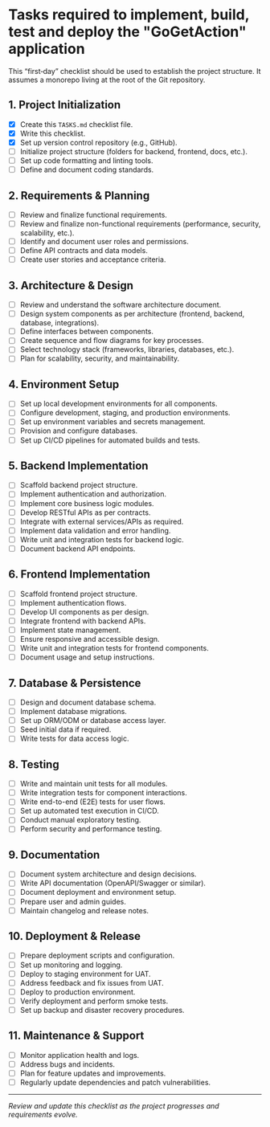 # Tasks required to implement, build, test and deploy the "GoGetAction" application
This “first‑day” checklist should be used to establish the project structure. It assumes a monorepo living at the root of the Git repository.

## 1. Project Initialization
- [x] Create this `TASKS.md` checklist file.
- [x] Write this checklist.
- [x] Set up version control repository (e.g., GitHub).
- [ ] Initialize project structure (folders for backend, frontend, docs, etc.).
- [ ] Set up code formatting and linting tools.
- [ ] Define and document coding standards.

## 2. Requirements & Planning
- [ ] Review and finalize functional requirements.
- [ ] Review and finalize non-functional requirements (performance, security, scalability, etc.).
- [ ] Identify and document user roles and permissions.
- [ ] Define API contracts and data models.
- [ ] Create user stories and acceptance criteria.

## 3. Architecture & Design
- [ ] Review and understand the software architecture document.
- [ ] Design system components as per architecture (frontend, backend, database, integrations).
- [ ] Define interfaces between components.
- [ ] Create sequence and flow diagrams for key processes.
- [ ] Select technology stack (frameworks, libraries, databases, etc.).
- [ ] Plan for scalability, security, and maintainability.

## 4. Environment Setup
- [ ] Set up local development environments for all components.
- [ ] Configure development, staging, and production environments.
- [ ] Set up environment variables and secrets management.
- [ ] Provision and configure databases.
- [ ] Set up CI/CD pipelines for automated builds and tests.

## 5. Backend Implementation
- [ ] Scaffold backend project structure.
- [ ] Implement authentication and authorization.
- [ ] Implement core business logic modules.
- [ ] Develop RESTful APIs as per contracts.
- [ ] Integrate with external services/APIs as required.
- [ ] Implement data validation and error handling.
- [ ] Write unit and integration tests for backend logic.
- [ ] Document backend API endpoints.

## 6. Frontend Implementation
- [ ] Scaffold frontend project structure.
- [ ] Implement authentication flows.
- [ ] Develop UI components as per design.
- [ ] Integrate frontend with backend APIs.
- [ ] Implement state management.
- [ ] Ensure responsive and accessible design.
- [ ] Write unit and integration tests for frontend components.
- [ ] Document usage and setup instructions.

## 7. Database & Persistence
- [ ] Design and document database schema.
- [ ] Implement database migrations.
- [ ] Set up ORM/ODM or database access layer.
- [ ] Seed initial data if required.
- [ ] Write tests for data access logic.

## 8. Testing
- [ ] Write and maintain unit tests for all modules.
- [ ] Write integration tests for component interactions.
- [ ] Write end-to-end (E2E) tests for user flows.
- [ ] Set up automated test execution in CI/CD.
- [ ] Conduct manual exploratory testing.
- [ ] Perform security and performance testing.

## 9. Documentation
- [ ] Document system architecture and design decisions.
- [ ] Write API documentation (OpenAPI/Swagger or similar).
- [ ] Document deployment and environment setup.
- [ ] Prepare user and admin guides.
- [ ] Maintain changelog and release notes.

## 10. Deployment & Release
- [ ] Prepare deployment scripts and configuration.
- [ ] Set up monitoring and logging.
- [ ] Deploy to staging environment for UAT.
- [ ] Address feedback and fix issues from UAT.
- [ ] Deploy to production environment.
- [ ] Verify deployment and perform smoke tests.
- [ ] Set up backup and disaster recovery procedures.

## 11. Maintenance & Support
- [ ] Monitor application health and logs.
- [ ] Address bugs and incidents.
- [ ] Plan for feature updates and improvements.
- [ ] Regularly update dependencies and patch vulnerabilities.

---
*Review and update this checklist as the project progresses and requirements evolve.*
